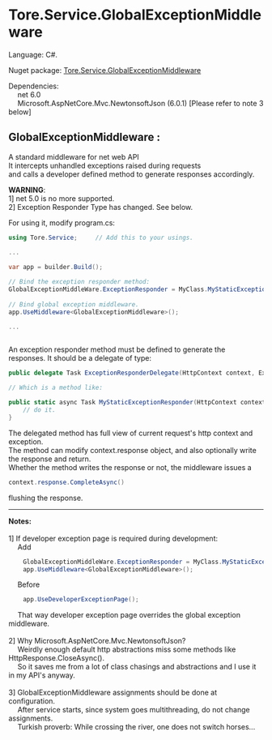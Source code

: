 # Tore.Service.GlobalExceptionMiddleware

Language: C#.

Nuget package: [Tore.Service.GlobalExceptionMiddleware](https://www.nuget.org/packages/Tore.Service.GlobalExceptionMiddleware/)

Dependencies: <br/>
&emsp; net 6.0<br/>
&emsp; Microsoft.AspNetCore.Mvc.NewtonsoftJson (6.0.1) [Please refer to note 3 below]<br/>

## GlobalExceptionMiddleware :

A standard middleware for net web API <br/>
It intercepts unhandled exceptions raised during requests<br/>
and calls a developer defined method to generate responses accordingly.<br/>

<b>WARNING</b>: <br/>
1] net 5.0 is no more supported.<br/>
2] Exception Responder Type has changed. See below.<br/>

For using it, modify program.cs:<br/>
```C#
using Tore.Service;     // Add this to your usings.

...

var app = builder.Build();
      
// Bind the exception responder method:
GlobalExceptionMiddleWare.ExceptionResponder = MyClass.MyStaticExceptionResponder;
      
// Bind global exception middleware.
app.UseMiddleware<GlobalExceptionMiddleware>();

...
  
```

An exception responder method must be defined to generate the responses.
It should be a delegate of type:

```C#
public delegate Task ExceptionResponderDelegate(HttpContext context, Exception exception);

// Which is a method like:

public static async Task MyStaticExceptionResponder(HttpContext context, Exception exception) {
    // do it.
}

```

The delegated method has full view of current request's http context and exception.<br/>
The method can modify context.response object, and also optionally write the response and return. <br/>
Whether the method writes the response or not, the middleware issues a 
```C#
context.response.CompleteAsync()
```
flushing the response.

---

**Notes:**<br/>
<br/>
1] If developer exception page is required during development: <br/>
&emsp; Add <br/>
```C#
    GlobalExceptionMiddleWare.ExceptionResponder = MyClass.MyStaticExceptionResponder;
    app.UseMiddleware<GlobalExceptionMiddleware>();
```
&emsp; Before <br/>

```C#
    app.UseDeveloperExceptionPage();
```

&emsp; That way developer exception page overrides the global exception middleware.<br/>
    <br/>
2] Why Microsoft.AspNetCore.Mvc.NewtonsoftJson? <br/>
&emsp; Weirdly enough default http abstractions miss some methods like HttpResponse.CloseAsync().<br/>
&emsp; So it saves me from a lot of class chasings and abstractions and I use it in my API's anyway.<br/>
<br/>
3] GlobalExceptionMiddleware assignments should be done at configuration.<br/>
&emsp; After service starts, since system goes multithreading, do not change assignments.<br/>
&emsp; Turkish proverb: While crossing the river, one does not switch horses...<br/>
<br/>

